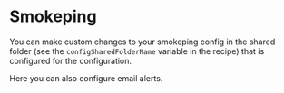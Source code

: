# Smokeping

You can make custom changes to your smokeping config in the shared folder
(see the `configSharedFolderName` variable in the recipe) that is configured
for the configuration.

Here you can also configure email alerts.
